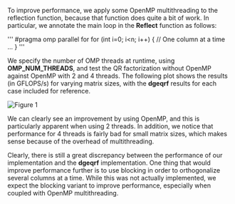 To improve performance, we apply some OpenMP multithreading to the reflection function, because that function does quite a bit of work. In particular, we annotate the main loop in the **Reflect** function as follows:

'''
    #pragma omp parallel for
    for (int i=0; i<n; i++) { // One column at a time
        ...
    }
'''

We specify the number of OMP threads at runtime, using **OMP_NUM_THREADS**, and test the QR factorization without OpenMP against OpenMP with 2 and 4 threads. The following plot shows the results (in GFLOPS/s) for varying matrix sizes, with the **dgeqrf** results for each case included for reference.

![Figure 1](https://github.com/seblaud/qr/blob/master/multithreading.png "OpenMP vs. no OpenMP")

We can clearly see an improvement by using OpenMP, and this is particularly apparent when using 2 threads. In addition, we notice that performance for 4 threads is fairly bad for small matrix sizes, which makes sense because of the overhead of multithreading.

Clearly, there is still a great discrepancy between the performance of our implementation and the **dgeqrf** implementation. One thing that would improve performance further is to use blocking in order to orthogonalize several columns at a time. While this was not actually implemented, we expect the blocking variant to improve performance, especially when coupled with OpenMP multithreading.
